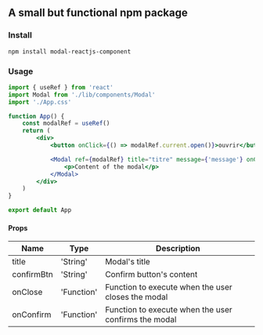 ## A small but functional npm package

### Install

    npm install modal-reactjs-component

### Usage

```jsx
import { useRef } from 'react'
import Modal from './lib/components/Modal'
import './App.css'

function App() {
	const modalRef = useRef()
	return (
		<div>
			<button onClick={() => modalRef.current.open()}>ouvrir</button>

			<Modal ref={modalRef} title="titre" message={'message'} onClose={() => console.log('close')} onConfirm={() => console.log('confirm')} confirmBtn={'Ok'}>
				<p>Content of the modal</p>
			</Modal>
		</div>
	)
}

export default App
```

#### Props

| Name       | Type       | Description                                          |
| ---------- | ---------- | ---------------------------------------------------- |
| title      | 'String'   | Modal's title                                        |
| confirmBtn | 'String'   | Confirm button's content                             |
| onClose    | 'Function' | Function to execute when the user closes the modal   |
| onConfirm  | 'Function' | Function to execute when the user confirms the modal |
